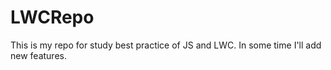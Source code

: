# LWCRepo
This is my repo for study best practice of JS and LWC.
In some time I'll add new features.  

